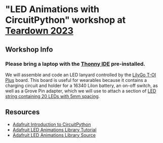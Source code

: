 # "LED Animations with CircuitPython" workshop at [Teardown 2023](https://www.crowdsupply.com/teardown/portland-2023)

## Workshop Info

### **Please bring a laptop with the [Thonny IDE](https://thonny.org/) pre-installed.**

We will assemble and code an LED lanyard controlled by the [LilyGo T-OI Plus](https://www.lilygo.cc/products/t-oi-plus?variant=42306652143797) board. This board is useful for wearables because it contains a charging circuit and holder for a 16340 LiIon battery, an on-off switch, as well as a Grove Pin adapter, which we will use to attach a section of [LED string containing 20 LEDs with 5mm spacing](https://www.aliexpress.us/item/3256805296356090.html).

## Resources

- [Adafruit Introduction to CircuitPython](https://learn.adafruit.com/welcome-to-circuitpython/overview)
- [Adafruit LED Animations Library Tutorial](https://learn.adafruit.com/circuitpython-led-animations/overview)
- [Adafruit LED Animations Library Source](https://github.com/adafruit/Adafruit_CircuitPython_LED_Animation/tree/main)
